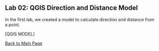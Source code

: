 ##  Lab 02: QGIS Direction and Distance Model
In the first lab, we created a model to calculate direction and distance from a point.

[QGIS MODEL]

[Back to Main Page](index.md)
